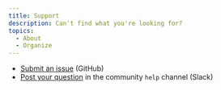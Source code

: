 ```yaml
---
title: Support
description: Can't find what you're looking for?
topics:
  - About
  - Organize
---
```


- [Submit an issue](https://github.com/CityCamp/citycamp.github.io/issues) (GitHub)
- [Post your question](https://citycamp-team.slack.com) in the community `help` channel (Slack)